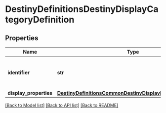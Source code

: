 # DestinyDefinitionsDestinyDisplayCategoryDefinition

## Properties
Name | Type | Description | Notes
------------ | ------------- | ------------- | -------------
**identifier** | **str** | A string identifier for the display category. | [optional] 
**display_properties** | [**DestinyDefinitionsCommonDestinyDisplayPropertiesDefinition**](DestinyDefinitionsCommonDestinyDisplayPropertiesDefinition.md) |  | [optional] 

[[Back to Model list]](../README.md#documentation-for-models) [[Back to API list]](../README.md#documentation-for-api-endpoints) [[Back to README]](../README.md)


